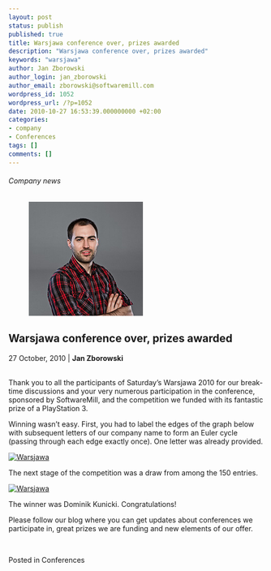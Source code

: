 ```yaml
---
layout: post
status: publish
published: true
title: Warsjawa conference over, prizes awarded
description: "Warsjawa conference over, prizes awarded"
keywords: "warsjawa"
author: Jan Zborowski
author_login: jan_zborowski
author_email: zborowski@softwaremill.com
wordpress_id: 1052
wordpress_url: /?p=1052
date: 2010-10-27 16:53:39.000000000 +02:00
categories:
- company
- Conferences
tags: []
comments: []
---
```


<h6>Company news</h6>
<div class="post-header clearfix">
<figure><div class="image"><img src="/img/members/zborowski.jpg" alt="Jan Zborowski"></div></figure><div class="title">
<h2 class="font-dark-blue font-normal">Warsjawa conference over, prizes awarded</h2>27 October, 2010 | <b>Jan Zborowski</b><br><br>
</div>
</div>
<div class="post-rows"><div class="text">
<p id="Postyarchiwalne-Warsjawaconferenceover,prizesawarded">Thank you to all the participants of Saturday’s Warsjawa 2010 for our break-time discussions and your very numerous participation in the conference, sponsored by SoftwareMill, and the competition we funded with its fantastic prize of a PlayStation 3.</p>
<p>Winning wasn’t easy. First, you had to label the edges of the graph below with subsequent letters of our company name to form an Euler cycle (passing through each edge exactly once). One letter was already provided.</p>
<p><a href="https://softwaremill.com/img/uploads/2013/08/graf1.jpg"><img class="alignnone size-medium wp-image-1053" alt="Warsjawa" src="https://softwaremill.com/img/uploads/2013/08/graf1-269x300.jpg" width="269" height="300"></a></p>
<p>The next stage of the competition was a draw from among the 150 entries.</p>
<p><a href="https://softwaremill.com/img/uploads/2013/08/Warsjawa-2010-zdj%C4%99cie-zwyci%C4%99zcy.jpg"><img class="alignnone size-medium wp-image-1054" alt="Warsjawa" src="https://softwaremill.com/img/uploads/2013/08/Warsjawa-2010-zdj%C4%99cie-zwyci%C4%99zcy-300x160.jpg" width="300" height="160"></a></p>
<p>The winner was Dominik Kunicki. Congratulations!</p>
<p>Please follow our blog where you can get updates about conferences we participate in, great prizes we are funding and new elements of our offer.</p>
<p> </p>
</div></div>
<div class="post-footer">Posted in Conferences</div>
